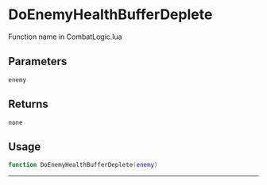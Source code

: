 # DoEnemyHealthBufferDeplete
Function name in CombatLogic.lua
## Parameters
`enemy`
## Returns
`none`
## Usage
```lua
function DoEnemyHealthBufferDeplete(enemy)
```
---
